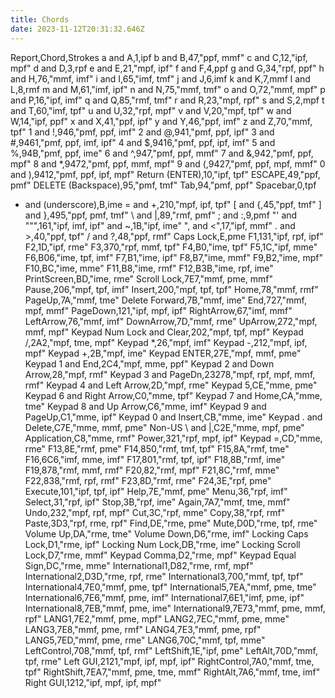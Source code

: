 ```yaml
---
title: Chords
date: 2023-11-12T20:31:32.646Z
---
```

Report,Chord,Strokes
a and A,1,ipf
b and B,47,"ppf, mmf"
c and C,12,"ipf, mpf"
d and D,3,rpf
e and E,21,"mpf, ipf"
f and F,4,ppf
g and G,34,"rpf, ppf"
h and H,76,"mmf, imf"
i and I,65,"imf, tmf"
j and J,6,imf
k and K,7,mmf
l and L,8,rmf
m and M,61,"imf, ipf"
n and N,75,"mmf, tmf"
o and O,72,"mmf, mpf"
p and P,16,"ipf, imf"
q and Q,85,"rmf, tmf"
r and R,23,"mpf, rpf"
s and S,2,mpf
t and T,60,"imf, tpf"
u and U,32,"rpf, mpf"
v and V,20,"mpf, tpf"
w and W,14,"ipf, ppf"
x and X,41,"ppf, ipf"
y and Y,46,"ppf, imf"
z and Z,70,"mmf, tpf"
1 and !,946,"pmf, ppf, imf"
2 and @,941,"pmf, ppf, ipf"
3 and #,9461,"pmf, ppf, imf, ipf"
4 and $,9416,"pmf, ppf, ipf, imf"
5 and %,94B,"pmf, ppf, ime"
6 and ^,947,"pmf, ppf, mmf"
7 and &,942,"pmf, ppf, mpf"
8 and *,9472,"pmf, ppf, mmf, mpf"
9 and (,9427,"pmf, ppf, mpf, mmf"
0 and ),9412,"pmf, ppf, ipf, mpf"
Return (ENTER),10,"ipf, tpf"
ESCAPE,49,"ppf, pmf"
DELETE (Backspace),95,"pmf, tmf"
Tab,94,"pmf, ppf"
Spacebar,0,tpf
- and (underscore),B,ime
= and +,210,"mpf, ipf, tpf"
[ and {,45,"ppf, tmf"
] and },495,"ppf, pmf, tmf"
\ and &#124;,89,"rmf, pmf"
; and :,9,pmf
"' and """,161,"ipf, imf, ipf"
 and ~,1B,"ipf, ime"
", and <",17,"ipf, mmf"
. and >,40,"ppf, tpf"
/ and ?,48,"ppf, rmf"
Caps Lock,E,pme
F1,131,"ipf, rpf, ipf"
F2,1D,"ipf, rme"
F3,370,"rpf, mmf, tpf"
F4,B0,"ime, tpf"
F5,1C,"ipf, mme"
F6,B06,"ime, tpf, imf"
F7,B1,"ime, ipf"
F8,B7,"ime, mmf"
F9,B2,"ime, mpf"
F10,BC,"ime, mme"
F11,B8,"ime, rmf"
F12,B3B,"ime, rpf, ime"
PrintScreen,BD,"ime, rme"
Scroll Lock,7E7,"mmf, pme, mmf"
Pause,206,"mpf, tpf, imf"
Insert,200,"mpf, tpf, tpf"
Home,78,"mmf, rmf"
PageUp,7A,"mmf, tme"
Delete Forward,7B,"mmf, ime"
End,727,"mmf, mpf, mmf"
PageDown,121,"ipf, mpf, ipf"
RightArrow,67,"imf, mmf"
LeftArrow,76,"mmf, imf"
DownArrow,7D,"mmf, rme"
UpArrow,272,"mpf, mmf, mpf"
Keypad Num Lock and Clear,202,"mpf, tpf, mpf"
Keypad /,2A2,"mpf, tme, mpf"
Keypad *,26,"mpf, imf"
Keypad -,212,"mpf, ipf, mpf"
Keypad +,2B,"mpf, ime"
Keypad ENTER,27E,"mpf, mmf, pme"
Keypad 1 and End,2C4,"mpf, mme, ppf"
Keypad 2 and Down Arrow,28,"mpf, rmf"
Keypad 3 and PageDn,23278,"mpf, rpf, mpf, mmf, rmf"
Keypad 4 and Left Arrow,2D,"mpf, rme"
Keypad 5,CE,"mme, pme"
Keypad 6 and Right Arrow,C0,"mme, tpf"
Keypad 7 and Home,CA,"mme, tme"
Keypad 8 and Up Arrow,C6,"mme, imf"
Keypad 9 and PageUp,C1,"mme, ipf"
Keypad 0 and Insert,CB,"mme, ime"
Keypad . and Delete,C7E,"mme, mmf, pme"
Non-US \ and &#124;,C2E,"mme, mpf, pme"
Application,C8,"mme, rmf"
Power,321,"rpf, mpf, ipf"
Keypad =,CD,"mme, rme"
F13,8E,"rmf, pme"
F14,850,"rmf, tmf, tpf"
F15,8A,"rmf, tme"
F16,6C6,"imf, mme, imf"
F17,801,"rmf, tpf, ipf"
F18,8B,"rmf, ime"
F19,878,"rmf, mmf, rmf"
F20,82,"rmf, mpf"
F21,8C,"rmf, mme"
F22,838,"rmf, rpf, rmf"
F23,8D,"rmf, rme"
F24,3E,"rpf, pme"
Execute,101,"ipf, tpf, ipf"
Help,7E,"mmf, pme"
Menu,36,"rpf, imf"
Select,31,"rpf, ipf"
Stop,3B,"rpf, ime"
Again,7A7,"mmf, tme, mmf"
Undo,232,"mpf, rpf, mpf"
Cut,3C,"rpf, mme"
Copy,38,"rpf, rmf"
Paste,3D3,"rpf, rme, rpf"
Find,DE,"rme, pme"
Mute,D0D,"rme, tpf, rme"
Volume Up,DA,"rme, tme"
Volume Down,D6,"rme, imf"
Locking Caps Lock,D1,"rme, ipf"
Locking Num Lock,DB,"rme, ime"
Locking Scroll Lock,D7,"rme, mmf"
Keypad Comma,D2,"rme, mpf"
Keypad Equal Sign,DC,"rme, mme"
International1,D82,"rme, rmf, mpf"
International2,D3D,"rme, rpf, rme"
International3,700,"mmf, tpf, tpf"
International4,7E0,"mmf, pme, tpf"
International5,7EA,"mmf, pme, tme"
International6,7E6,"mmf, pme, imf"
International7,6E1,"imf, pme, ipf"
International8,7EB,"mmf, pme, ime"
International9,7E73,"mmf, pme, mmf, rpf"
LANG1,7E2,"mmf, pme, mpf"
LANG2,7EC,"mmf, pme, mme"
LANG3,7E8,"mmf, pme, rmf"
LANG4,7E3,"mmf, pme, rpf"
LANG5,7ED,"mmf, pme, rme"
LANG6,70C,"mmf, tpf, mme"
LeftControl,708,"mmf, tpf, rmf"
LeftShift,1E,"ipf, pme"
LeftAlt,70D,"mmf, tpf, rme"
Left GUI,2121,"mpf, ipf, mpf, ipf"
RightControl,7A0,"mmf, tme, tpf"
RightShift,7EA7,"mmf, pme, tme, mmf"
RightAlt,7A6,"mmf, tme, imf"
Right GUI,1212,"ipf, mpf, ipf, mpf"
